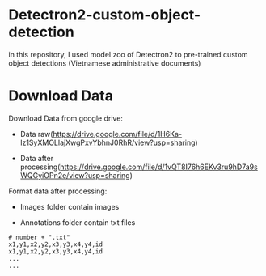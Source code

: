 # Detectron2-custom-object-detection

in this repository, I used model zoo of Detectron2 to pre-trained custom object detections (Vietnamese administrative documents)

# Download Data

Download Data from google drive:

- Data raw(https://drive.google.com/file/d/1H6Ka-lz1SyXMOLlajXwgPxvYbhnJ0RhR/view?usp=sharing)

- Data after processing(https://drive.google.com/file/d/1vQT8I76h6EKv3ru9hD7a9sWQGyiOPn2e/view?usp=sharing)

Format data after processing:

- Images folder contain images

- Annotations folder contain txt files

```
# number + ".txt"
x1,y1,x2,y2,x3,y3,x4,y4,id
x1,y1,x2,y2,x3,y3,x4,y4,id
...
...
```
